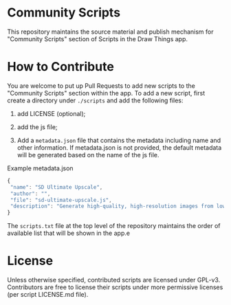 # Community Scripts

This repository maintains the source material and publish mechanism for "Community Scripts" section of Scripts in the Draw Things app.

# How to Contribute

You are welcome to put up Pull Requests to add new scripts to the "Community Scripts" section within the app. To add a new script, first create a directory under `./scripts` and add the following files:

 1. add LICENSE (optional);

 2. add the js file;

 3. Add a `metadata.json` file that contains the metadata including name and other information. If metadata.json is not provided, the default metadata will be generated based on the name of the js file.

Example metadata.json
 ```javascript
 {
  "name": "SD Ultimate Upscale",
  "author": "",
  "file": "sd-ultimate-upscale.js",
  "description": "Generate high-quality, high-resolution images from low-resolution inputs, while preserving fine details and textures."
}
 ```

The `scripts.txt` file at the top level of the repository maintains the order of available list that will be shown in the app.e

# License

Unless otherwise specified, contributed scripts are licensed under GPL-v3. Contributors are free to license their scripts under more permissive licenses (per script LICENSE.md file).
